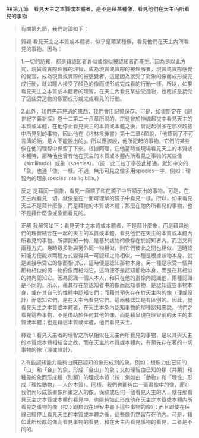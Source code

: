 ##第九節　看見天主之本質或本體者，是不是藉某種像，看見他們在天主內所看見的事物
>有關第九節，我們討論如下：

>質疑	看見天主之本質或本體者，似乎是藉某種像，看見他們在天主內所看見的事物。因為：

>1.一切的認知，都是藉認知者肖似或像似被認知者而產生。因為是以此方式，現實或實際理解的理智，成為現實或實際的被理解者，現實或實際感覺的覺官，成為現實或實際的被感覺者，這是因為接受了對象的像而成形或完成行動，就如瞳人接受了顏色的像而成形或完成看的行動一樣。所以，如果看見天主之本質或本體者的理智，在天主內看見某些受造物，也應該是接受了這些受造物的像而成形或完成看見的行動。

>2.此外，我們先前見過的東西，我們會用記憶保存。可是，如奧斯定在《創世紀字義新探》卷十二第二十八章所說的，宗徒曾於神魂超拔中看見天主的本質或本體，在他停止看見天主的本質或本體之後，曾記起很多在那次超拔中所見到的事物，因此他在《格林多後書》第十二章4節說，「他聽到了不可言傳的話，是人不能說出的」。所以應該說，他所記起的事物，它們的某些像在他的理智中保留了下來。根據同理，在他當時或現場看見天主的本質或本體時，那時他也曾有他在天主的本質或本體內所看見之事物的某些像（similitudo）或象（species）。（按︰此二拉丁字彼此相通，就如中文的「象」也通「像」一樣。不過，無形可見之像多用species一字，例如︰理智內的理象species intelligibilis。）

>反之	是藉同一個象，看見一面鏡子和在鏡子中所顯示出的事物。可是，在天主內看見一切，就像是在一面可理解的鏡子中看見一樣。所以，如果看見天主不是藉什麼像，而是藉祂的本質或本體；那麼在祂內所看見的事物，也不是藉什麼像或象而看見的。

>正解	我解答如下：看見天主之本質或本體者，不是藉什麼象，而是藉與他們的理智結合在一起的天主的本質或本體，看見他們在天主的本質或本體內所看見的事物。所謂認知一物，是基於該物的像存在於認知者內。而這又有兩種方式。幾時眾多物與另外同一物相似，則它們彼此之間也相似，這時認知能力便能以兩種方式變得與一可認知之物相似。一種是根據該物本身，就是直接承受它的像而相似它，這時便是認知那物本身。另一種是承受一個與那物相似的另一物的像而相似它，這時便不是認知那物本身，而是在其相似的物內認知它。因為認識一個人本人，和只在他的畫像內認識他，兩種認識是不同的。所以，藉其存在於認知者中的像而認知事物，是認知這些事物本身，或在其自己的性體中認知它們；而藉其預先存在於天主內的像（理或設計）而認知它們，是在天主內看見它們。這兩種認知是有區別的。因此，就看見天主之本質或本體者，在天主本身內認知事物的那種認知來說，他們之看見這些事物，不是借助於任何其他的像，而是藉呈現在理智前的天主的本質或本體；也是藉這本質或本體，他們看見天主。

>釋疑	1.看見天主者的理智之所以相似在天主內所看見的事物，是以其與天主的本質或本體相結合之故，而在天主的本質或本體內，有預先存在著的一切事物的像（理或設計）。

>2.有些認知能力能夠由既已認知的象形成別的象。例如︰想像力由已知的「山」和「金」的象，形成「金山」的象；又如理智由已知的類（共類）和種差的象而形成種（別類）的理或本質（按︰例如由「動物」和「理性」形成「理性動物」—人的本質）。同樣，我們也能夠由一張畫像中的像，而在我們內形成該畫像所畫之人的像。保祿或任何一個看見天主的人，就在那看見天主之本質或本體的看見中，也能夠如此形成他在天主之本質或本體內所看見之事物的像（按︰即類似在理智中畫下這些事物的像）；而且即使在保祿已經停止看見天主的本質或本體之後，這些像仍然留存在他內。可是，藉如此所形成的像而看見事物的看見，和在天主內看見事物的看見，二者是不同的。
